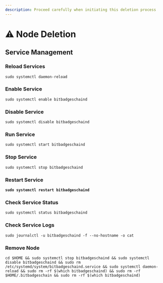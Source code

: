 ```yaml
---
description: Proceed carefully when initiating this deletion process
---
```


# ⚠️ Node Deletion

## Service Management

### Reload Services

```
sudo systemctl daemon-reload
```

### Enable Service

```
sudo systemctl enable bitbadgeschaind
```

### Disable Service

```
sudo systemctl disable bitbadgeschaind
```

### Run Service

```
sudo systemctl start bitbadgeschaind
```

### Stop Service

```
sudo systemctl stop bitbadgeschaind
```

### Restart Service

<pre><code><strong>sudo systemctl restart bitbadgeschaind
</strong></code></pre>

### Check Service Status

```
sudo systemctl status bitbadgeschaind
```

### Check Service Logs

```
sudo journalctl -u bitbadgeschaind -f --no-hostname -o cat
```

### Remove Node

```
cd $HOME && sudo systemctl stop bitbadgeschaind && sudo systemctl disable bitbadgeschaind && sudo rm /etc/systemd/system/bitbadgeschaind.service && sudo systemctl daemon-reload && sudo rm -rf $(which bitbadgeschaind) && sudo rm -rf $HOME/.bitbadgeschain && sudo rm -rf $(which bitbadgeschaind)
```
